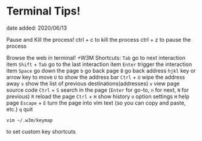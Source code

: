 # Terminal Tips!
date added: 2020/06/13

Pause and Kill the process!
ctrl + c to kill the process
ctrl + z to pause the process

Browse the web in terminal!
+W3M
Shortcuts:
`Tab` go to next interaction item
`Shift` + `Tab` go to the last interaction item
`Enter` trigger the interaction item
`Space` go down the page
`b` go back page
`B` go back address
`hjkl` key or arrow key to move
`U` to show the address bar
`Ctrl` + `U` wipe the address away
`s` show the list of previous destinations(addresses)
`v` view page source code
`Ctrl` + `S` search in the page (`Enter` for go-to, `n` for next, `N` for previous)
`R` reload the page
`Ctrl` + `H` show history
`o` option settings
`H` help page
`Escape` + `E` turn the page into vim text (so you can copy and paste, etc.)
`q` quit
```
vim ~/.w3m/keymap
```
to set custom key shortcuts

